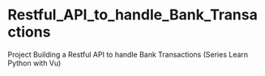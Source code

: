 # Restful_API_to_handle_Bank_Transactions
Project Building a Restful API to handle Bank Transactions (Series Learn Python with Vu)
